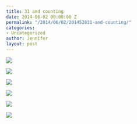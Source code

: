 ```yaml
---
title: 31 and counting
date: 2014-06-02 00:00:00 Z
permalink: "/2014/06/02/201452831-and-counting/"
categories:
- Uncategorized
author: Jennifer
layout: post
---
```


<div class="image-gallery-wrapper">
  <p>
    <img src="http://static1.squarespace.com/static/50db6bb3e4b015296cd43789/50dfa5b1e4b0dc6320e0b5ea/538cc941e4b022cc4c7d1ef1/1401735519849/2014-05-09+09.10.54.jpg.54.jpg?format=original" />
  </p>

  <p>
    <img src="http://static1.squarespace.com/static/50db6bb3e4b015296cd43789/50dfa5b1e4b0dc6320e0b5ea/538cc963e4b022cc4c7d1f36/1401735534544/2014-05-09+08.38.26.jpg.26.jpg?format=original" />
  </p>

  <p>
    <img src="http://static1.squarespace.com/static/50db6bb3e4b015296cd43789/50dfa5b1e4b0dc6320e0b5ea/538cc94be4b022cc4c7d1f09/1401738662765/2014-05-09+09.02.06.jpg.06.jpg?format=original" />
  </p>

  <p>
    <img src="http://static1.squarespace.com/static/50db6bb3e4b015296cd43789/50dfa5b1e4b0dc6320e0b5ea/538cc946e4b022cc4c7d1efa/1401738581082/2014-05-09+09.02.23.jpg.23.jpg?format=original" />
  </p>

  <p>
    <img src="http://static1.squarespace.com/static/50db6bb3e4b015296cd43789/50dfa5b1e4b0dc6320e0b5ea/538cc954e4b022cc4c7d1f1b/1401738743628/2014-05-09+09.00.10.jpg.10.jpg?format=original" />
  </p>

  <p>
    <img src="http://static1.squarespace.com/static/50db6bb3e4b015296cd43789/50dfa5b1e4b0dc6320e0b5ea/538cc959e4b022cc4c7d1f20/1401738734052/2014-05-09+08.51.53.jpg.53.jpg?format=original" />
  </p>
</div>
